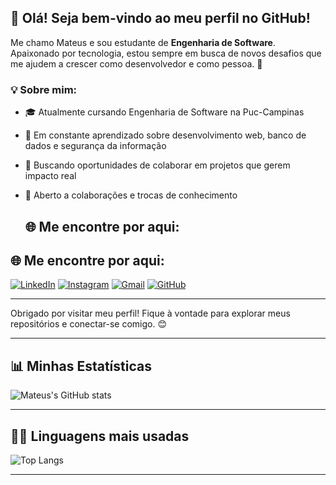 ## 👋 Olá! Seja bem-vindo ao meu perfil no GitHub!

Me chamo Mateus e sou estudante de **Engenharia de Software**. Apaixonado por tecnologia, estou sempre em busca de novos desafios que me ajudem a crescer como desenvolvedor e como pessoa. 🚀

### 💡 Sobre mim:
- 🎓 Atualmente cursando Engenharia de Software na Puc-Campinas
- 🧠 Em constante aprendizado sobre desenvolvimento web, banco de dados e segurança da informação
- 💼 Buscando oportunidades de colaborar em projetos que gerem impacto real
- 🤝 Aberto a colaborações e trocas de conhecimento

  ## 🌐 Me encontre por aqui:

## 🌐 Me encontre por aqui:

[![LinkedIn](https://img.shields.io/badge/-LinkedIn-0A66C2?style=for-the-badge&logo=linkedin&logoColor=white)](https://www.linkedin.com/in/mateus-oliveira-223868364/)
[![Instagram](https://img.shields.io/badge/-Instagram-E4405F?style=for-the-badge&logo=instagram&logoColor=white)](https://www.instagram.com/matt8r/)
[![Gmail](https://img.shields.io/badge/-Email-D14836?style=for-the-badge&logo=gmail&logoColor=white)](mailto:mateus.eletrocastelo@gmail.com)
[![GitHub](https://img.shields.io/badge/-GitHub-181717?style=for-the-badge&logo=github&logoColor=white)](https://github.com/mateusor)


  

---

Obrigado por visitar meu perfil! Fique à vontade para explorar meus repositórios e conectar-se comigo. 😊

---

## 📊 Minhas Estatísticas

![Mateus's GitHub stats](https://github-readme-stats.vercel.app/api?username=mateusor&show_icons=true&theme=shadow_red&locale=pt-br&count_private=true)

---

## 👨‍💻 Linguagens mais usadas

![Top Langs](https://github-readme-stats.vercel.app/api/top-langs/?username=mateusor&layout=compact&theme=shadow_red&locale=pt-br)

---
